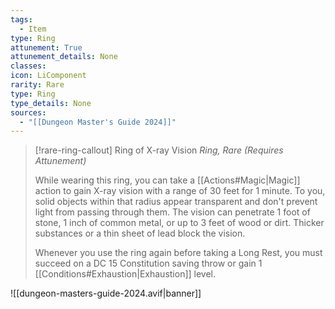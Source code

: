 ```yaml
---
tags:
  - Item
type: Ring
attunement: True
attunement_details: None
classes:
icon: LiComponent
rarity: Rare
type: Ring
type_details: None
sources: 
  - "[[Dungeon Master's Guide 2024]]"
---
```

>[!rare-ring-callout] Ring of X-ray Vision
>_Ring, Rare (Requires Attunement)_
>
>While wearing this ring, you can take a [[Actions#Magic\|Magic]] action to gain X-ray vision with a range of 30 feet for 1 minute. To you, solid objects within that radius appear transparent and don't prevent light from passing through them. The vision can penetrate 1 foot of stone, 1 inch of common metal, or up to 3 feet of wood or dirt. Thicker substances or a thin sheet of lead block the vision.
>
>Whenever you use the ring again before taking a Long Rest, you must succeed on a DC 15 Constitution saving throw or gain 1 [[Conditions#Exhaustion\|Exhaustion]] level.
>


![[dungeon-masters-guide-2024.avif|banner]]